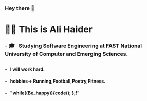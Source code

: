 ### Hey there 👋

<h1> 💁‍♂️ This is Ali Haider </h1>

<h3>- 🎓 &nbsp; Studying Software Engineering at FAST National University of Computer and Emerging Sciences.<h2>
<h4>- &nbsp; I will work hard.<h4>
<h4>- &nbsp; hobbies-> Running,Football,Poetry,Fitness.<h4>
<h4>- &nbsp; "while((Be_happy)){code(); };!"<h4>
